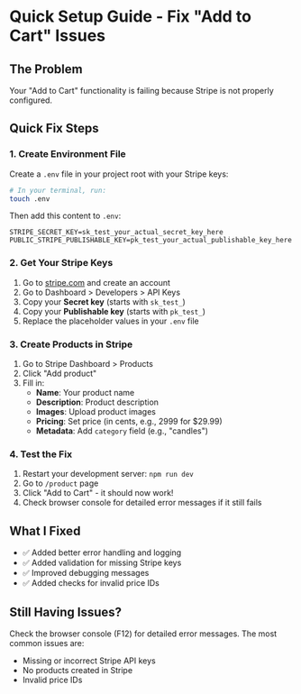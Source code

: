 # Quick Setup Guide - Fix "Add to Cart" Issues

## The Problem

Your "Add to Cart" functionality is failing because Stripe is not properly configured.

## Quick Fix Steps

### 1. Create Environment File

Create a `.env` file in your project root with your Stripe keys:

```bash
# In your terminal, run:
touch .env
```

Then add this content to `.env`:

```env
STRIPE_SECRET_KEY=sk_test_your_actual_secret_key_here
PUBLIC_STRIPE_PUBLISHABLE_KEY=pk_test_your_actual_publishable_key_here
```

### 2. Get Your Stripe Keys

1. Go to [stripe.com](https://stripe.com) and create an account
2. Go to Dashboard > Developers > API Keys
3. Copy your **Secret key** (starts with `sk_test_`)
4. Copy your **Publishable key** (starts with `pk_test_`)
5. Replace the placeholder values in your `.env` file

### 3. Create Products in Stripe

1. Go to Stripe Dashboard > Products
2. Click "Add product"
3. Fill in:
   - **Name**: Your product name
   - **Description**: Product description
   - **Images**: Upload product images
   - **Pricing**: Set price (in cents, e.g., 2999 for $29.99)
   - **Metadata**: Add `category` field (e.g., "candles")

### 4. Test the Fix

1. Restart your development server: `npm run dev`
2. Go to `/product` page
3. Click "Add to Cart" - it should now work!
4. Check browser console for detailed error messages if it still fails

## What I Fixed

- ✅ Added better error handling and logging
- ✅ Added validation for missing Stripe keys
- ✅ Improved debugging messages
- ✅ Added checks for invalid price IDs

## Still Having Issues?

Check the browser console (F12) for detailed error messages. The most common issues are:

- Missing or incorrect Stripe API keys
- No products created in Stripe
- Invalid price IDs
